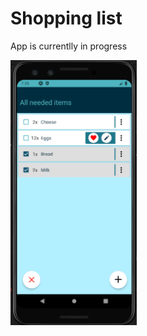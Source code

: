 # Shopping list
App is currentlly in progress

<img  width="40%" height="40%" src="assets/img/list.png">
